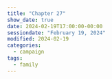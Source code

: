 ```yaml
---
title: "Chapter 27"
show_date: true
date: 2024-02-19T17:00:00-00:00
sessiondate: "February 19, 2024"
modified: 2024-02-19
categories:
  - campaign
tags:
  - family
---
```







<!-- em dash: — | kebyoard shortcut = Option + Shift + Dash (-) -->
<!-- https://oatcookies.neocities.org/dndmoney to convert copper, silver, gold, and more into CP -->
<!--
    Lists of spells for the classes:
    - Cleric spells: https://www.dndbeyond.com/spells/class/cleric 
    - Druid spells: https://www.dndbeyond.com/spells/class/druid
    - Sorcerer spells: https://www.dndbeyond.com/spells/class/sorcerer
    Monsters: https://www.dndbeyond.com/monsters
-->

